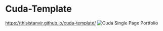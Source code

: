 # Cuda-Template
https://thisistanvir.github.io/cuda-template/
![Cuda Single Page Portfolio](https://user-images.githubusercontent.com/56197895/75858766-05a83f00-5e23-11ea-9d78-468bb7890b77.jpg)
